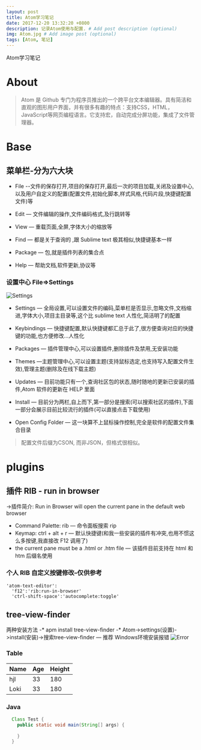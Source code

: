 ```yaml
---
layout: post
title: Atom学习笔记
date: 2017-12-20 13:32:20 +0800
description: 记录Atom使用与配置. # Add post description (optional)
img: Atom.jpg # Add image post (optional)
tags: [Atom, 笔记]
---
```

Atom学习笔记

# About
>Atom 是 Github 专门为程序员推出的一个跨平台文本编辑器。具有简洁和直观的图形用户界面，并有很多有趣的特点：支持CSS，HTML，JavaScript等网页编程语言。它支持宏，自动完成分屏功能，集成了文件管理器。

# Base

## 菜单栏-分为六大块

* File --文件的保存打开,项目的保存打开,最后一次的项目加载,关闭及设置中心,以及用户自定义的配置(配置文件,初始化脚本,样式风格,代码片段,快捷键配置文件)等

* Edit — 文件编辑的操作,文件编码格式,及行跳转等

* View — 重载页面,全屏,字体大小的缩放等

* Find — 都是关于查询的 ,跟 Sublime text 极其相似,快捷键基本一样

* Package — 包,就是插件列表的集合点

* Help — 帮助文档,软件更新,协议等

### 设置中心 File=>Settings
![Settings]({{site.baseurl}}/assets/img/Atom_setting.jpg)

* Settings — 全局设置,可以设置文件的编码,菜单栏是否显示,忽略文件,文档缩进,字体大小,项目主目录等,这个比 sublime text 人性化,简洁明了的配置

* Keybindings — 快捷键配置,默认快捷键都汇总于此了,很方便查询对应的快捷键的功能,也方便修改…人性化

* Packages — 插件管理中心,可以设置插件,删除插件及禁用,无安装功能

* Themes —主题管理中心,可以设置主题(支持鼠标选定,也支持写入配置文件生效),管理主题(删除及在线下载主题)

* Updates — 目前功能只有一个,查询社区包的状态,随时随地的更新已安装的插件,Atom 软件的更新在 HELP 里面

* Install — 目前分为两栏,自上而下,第一部分是搜索(可以搜索社区的插件),下面一部分会展示目前比较流行的插件(可以直接点击下载使用)

* Open Config Folder — 这一块算不上鼠标操作控制,完全是软件的配置文件集合目录

> 配置文件后缀为CSON, 而非JSON，但格式很相似。

# plugins

## 插件 RIB - run in browser

->插件简介: Run in Browser will open the current pane in the default web browser

* Command Palette: rib — 命令面板搜索 rip
* Keymap: ctrl + alt + r — 默认快捷键(和我一些安装的插件有冲突,也用不惯这么多按键,我直接改 F12 调用了)
* the current pane must be a .html or .htm file — 该插件目前支持在 html 和 htm 后缀名使用

### 个人 RIB 自定义按键修改–仅供参考
```
'atom-text-editor':
  'f12':'rib:run-in-browser'
  'ctrl-shift-space':'autocomplete:toggle'
```

## tree-view-finder

两种安装方法
-* apm install tree-view-finder
-* Atom->settings(设置)->install(安装)->搜索tree-view-finder — 推荐
Windows环境安装报错
![Error]({{site.baseurl}}/assets/img/plugin_error.jpg)


### Table
|Name|Age|Height|
|----|---|------|
|hjl |33 |180   |
|Loki |33 |180   |

### Java

``` Java
  Class Test {
    public static void main(String[] args) {
      
    }
  }
```
